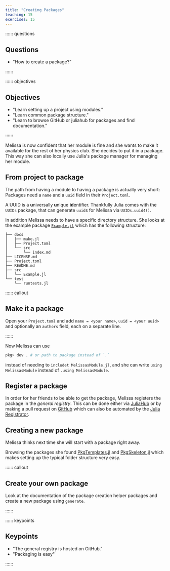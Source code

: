 ```yaml
---
title: "Creating Packages"
teaching: 15
exercises: 15
---
```


:::::: questions

## Questions

  - "How to create a package?"

::::::

:::::: objectives

## Objectives

  - "Learn setting up a project using modules."
  - "Learn common package structure."
  - "Learn to browse GitHub or juliahub for packages and find documentation."

::::::

Melissa is now confident that her module is fine and she wants to make it
available for the rest of her physics club.
She decides to put it in a package.
This way she can also locally use Julia's package manager for managing her
module.

## From project to package

The path from having a module to having a package is actually very short:
Packages need a `name` and a `uuid` field in their `Project.toml`.

A UUID is a **u**niversally **u**nique **id**entifier.
Thankfully Julia comes with the `UUIDs` package, that can generate `uuid`s for
Melissa via `UUIDs.uuid4()`.

In addition Melissa needs to have a specific directory structure.
She looks at the example package [`Example.jl`](https://github.com/JuliaLang/Example.jl) which has the following
structure:

```
├── docs
│   ├── make.jl
│   ├── Project.toml
│   └── src
│       └── index.md
├── LICENSE.md
├── Project.toml
├── README.md
├── src
│   └── Example.jl
└── test
    └── runtests.jl
```

:::::: callout

## Make it a package

Open your `Project.toml` and add `name = <your name>`, `uuid = <your uuid>`
and optionally an `authors` field, each on a separate line.

::::::

Now Melissa can use

```julia
pkg> dev . # or path to package instead of `.`
```

instead of needing to `includet MelissasModule.jl`, and she can write
`using MelissasModule` instead of `.using MelissasModule`.

## Register a package

In order for her friends to be able to get the package, Melissa registers the
package in the _general registry_.
This can be done either via [JuliaHub](https://juliahub.com/ui/Registrator) or by making a pull request on
[GitHub](https://github.com/JuliaRegistries/General/pulls) which can also be automated by the [Julia Registrator](https://github.com/JuliaRegistries/Registrator.jl).

## Creating a new package

Melissa thinks next time she will start with a package right away.

Browsing the packages she found [PkgTemplates.jl](https://invenia.github.io/PkgTemplates.jl/stable/) and [PkgSkeleton.jl](https://github.com/tpapp/PkgSkeleton.jl)
which makes setting up the typical folder structure very easy.

:::::: callout

## Create your own package

Look at the documentation of the package creation helper packages and create
a new package using `generate`.

::::::

:::::: keypoints

## Keypoints

  - "The general registry is hosted on GitHub."
  - "Packaging is easy"

::::::

